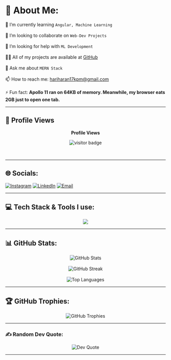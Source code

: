 # 💫 About Me:
🌱 I’m currently learning `Angular, Machine Learning`<br><br>
👯 I’m looking to collaborate on `Web-Dev Projects`<br><br>
🤝 I’m looking for help with `ML Development`<br><br>
👨‍💻 All of my projects are available at [GitHub](https://github.com/Hack-Hero-17)<br><br>
💬 Ask me about `MERN Stack`<br><br>
📫 How to reach me: hariharan17kpm@gmail.com<br><br>
⚡ Fun fact: <b>Apollo 11 ran on 64KB of memory. Meanwhile, my browser eats 2GB just to open one tab.</b>

---

## 👀 Profile Views
<p align="center"><b>Profile Views</b></p>
<p align="center"><img src="https://profile-counter.glitch.me/hack-hero-17/count.svg" alt="visitor badge"/></p>
<br/>

---

## 🌐 Socials:
[![Instagram](https://img.shields.io/badge/Instagram-%23E4405F.svg?style=for-the-badge&logo=Instagram&logoColor=white)](https://instagram.com/_rizin.phoenix_) 
[![LinkedIn](https://img.shields.io/badge/LinkedIn-%230077B5.svg?style=for-the-badge&logo=linkedin&logoColor=white)](https://linkedin.com/in/hariharan-r-i-507b1a304) 
[![Email](https://img.shields.io/badge/Email-D14836?style=for-the-badge&logo=gmail&logoColor=white)](mailto:hariharan17kpm@gmail.com) 

---

## 💻 Tech Stack & Tools I use:
<p align="center">
  <a href="https://skillicons.dev">
    <img src="https://skillicons.dev/icons?i=react,angular,vscode,java,html,opencv,css,sass,tailwind,bootstrap,vite,js,ts,nodejs,express,mongodb,mysql,sqlite,firebase,flask,spring,java,python,c,cpp,bash,linux,git,github,postman,figma,gcp,matplotlib,numpy,pandas&perline=8" />
  </a>
</p>

---

## 📊 GitHub Stats:
<p align="center">
  <img src="https://github-readme-stats.vercel.app/api?username=hack-hero-17&theme=dark&hide_border=false&include_all_commits=false&count_private=false" alt="GitHub Stats" />
  <br><br>
  <img src="https://nirzak-streak-stats.vercel.app/?user=hack-hero-17&theme=dark&hide_border=false" alt="GitHub Streak" />
  <br><br>
  <img src="https://github-readme-stats.vercel.app/api/top-langs/?username=hack-hero-17&theme=dark&hide_border=false&include_all_commits=false&count_private=false&layout=compact" alt="Top Languages" />
</p>

---

## 🏆 GitHub Trophies:
<p align="center">
  <img src="https://github-profile-trophy.vercel.app/?username=hack-hero-17&theme=radical&no-frame=false&no-bg=false&margin-w=4" alt="GitHub Trophies" />
</p>

---

### ✍️ Random Dev Quote:
<p align="center">
  <img src="https://quotes-github-readme.vercel.app/api?type=horizontal&theme=merko" alt="Dev Quote" />
</p>

---

<!-- Proudly created with GPRM ( https://gprm.itsvg.in ) -->
